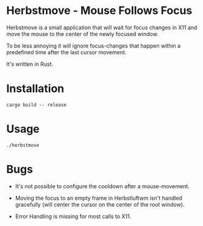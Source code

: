 # Herbstmove - Mouse Follows Focus

Herbstmove is a small application that will wait for focus changes in
X11 and move the mouse to the center of the newly focused window.

To be less annoying it will ignore focus-changes that happen within a
predefined time after the last cursor movement.

It's written in Rust.

# Installation

    cargo build -- release

# Usage

    ./herbstmove

# Bugs

- It's not possible to configure the cooldown after a mouse-movement.

- Moving the focus to an empty frame in Herbstluftwm isn't handled
  gracefully (will center the cursor on the center of the root
  window).

- Error Handling is missing for most calls to X11.

